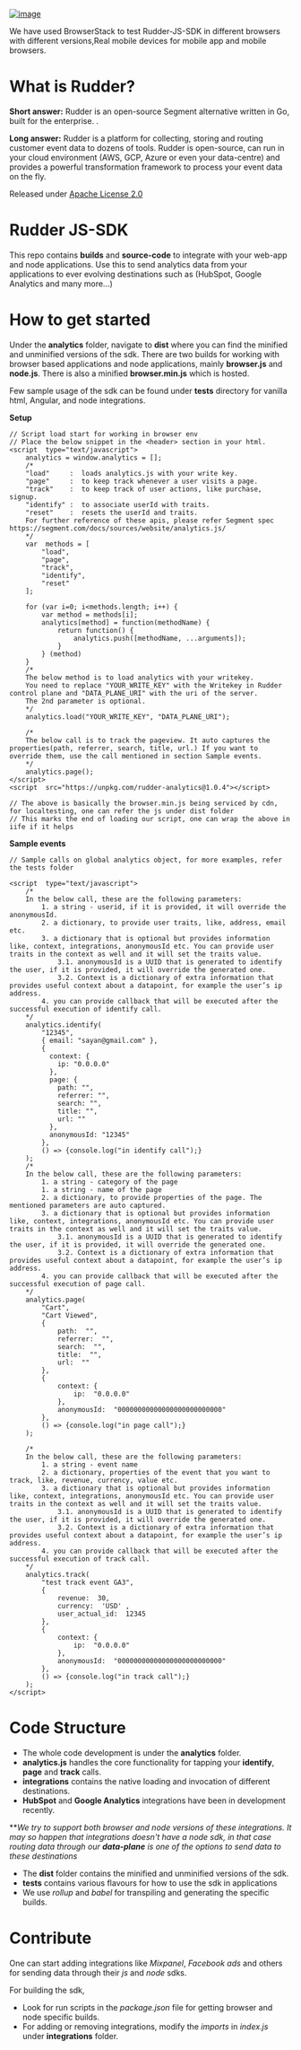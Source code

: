 <a href="https://www.browserstack.com"><img src="https://ci3.googleusercontent.com/proxy/fRtKCNzBZpi9ih7yLQjPyjk7A9PxqJSiy1dTNOrILhk96t0fWP7SRzPd4Hn5mtbbUBydy4zbFkokhaIAs_i98IYStoc64CUjt6bgJnR3J4lRKrZyT3L7N-M7sWO8eXnpWNTQr0cn6CaZ_euFxzzQ1937Zoef_Y7tJuEN_45xzBCoxzu_418PSbZIAY9XSJDQkI_gkqiGN0G9DXpjg89Hgp7Qg3A8CwK0nw6Tv7LudmtFxNmZffIeus-Av_QQZNdumU4I0mOtrSA7z-xrPtmxlGowDkVKIMkxVk_keFoSPFUUcx8ZrHf9I7YBZB1VQUQaovzwCMfckYgNc8dejLIoUx6f_zhSdOzgFNM=s0-d-e1-ft#https://attachment.freshdesk.com/inline/attachment?token=eyJ0eXAiOiJKV1QiLCJhbGciOiJIUzI1NiJ9.eyJpZCI6NDgwMTI3MDkyMjUsImRvbWFpbiI6ImJyb3dzZXJzdGFja2hlbHAuZnJlc2hkZXNrLmNvbSIsImFjY291bnRfaWQiOjExOTkzNjV9.C2upqj448UbAjOSoYmKEHiJ016DthbCU5XIEd-4jFJY" alt="image" title="image"></a>

We have used BrowserStack to test Rudder-JS-SDK in different browsers with different versions,Real mobile devices for mobile app and mobile browsers.

# What is Rudder?

**Short answer:** 
Rudder is an open-source Segment alternative written in Go, built for the enterprise. .

**Long answer:** 
Rudder is a platform for collecting, storing and routing customer event data to dozens of tools. Rudder is open-source, can run in your cloud environment (AWS, GCP, Azure or even your data-centre) and provides a powerful transformation framework to process your event data on the fly.

Released under [Apache License 2.0](https://www.apache.org/licenses/LICENSE-2.0)


# Rudder JS-SDK

This repo contains **builds** and **source-code** to integrate with your web-app and node applications. Use this to send analytics data from your applications to ever evolving destinations such as (HubSpot, Google Analytics and many more...)


# How to get started

Under the **analytics** folder, navigate to **dist** where you can find the minified and unminified versions of the sdk. There are two builds for working with browser based applications and node applications, mainly **browser.js** and **node.js**. There is also a minified **browser.min.js** which is hosted.

Few sample usage of the sdk can be found under **tests** directory for vanilla html, Angular, and node integrations.

**Setup**
```
// Script load start for working in browser env
// Place the below snippet in the <header> section in your html.
<script  type="text/javascript">
	analytics = window.analytics = [];
	/*
	"load"     :  loads analytics.js with your write key.
	"page"     :  to keep track whenever a user visits a page.
	"track"    :  to keep track of user actions, like purchase, signup.
	"identify" :  to associate userId with traits.
	"reset"    :  resets the userId and traits.
	For further reference of these apis, please refer Segment spec https://segment.com/docs/sources/website/analytics.js/
	*/
	var  methods = [
		"load",
		"page",
		"track",
		"identify",
		"reset"
	];

	for (var i=0; i<methods.length; i++) {
		var method = methods[i];
		analytics[method] = function(methodName) {
			return function() {
				analytics.push([methodName, ...arguments]);
			}
		} (method)
	}
	/*
	The below method is to load analytics with your writekey.
	You need to replace "YOUR_WRITE_KEY" with the Writekey in Rudder control plane and "DATA_PLANE_URI" with the uri of the server. 
	The 2nd parameter is optional.
	*/
	analytics.load("YOUR_WRITE_KEY", "DATA_PLANE_URI");

	/*
	The below call is to track the pageview. It auto captures the properties(path, referrer, search, title, url.) If you want to override them, use the call mentioned in section Sample events.
	*/
	analytics.page();
</script>
<script  src="https://unpkg.com/rudder-analytics@1.0.4"></script>

// The above is basically the browser.min.js being serviced by cdn, for localtesting, one can refer the js under dist folder
// This marks the end of loading our script, one can wrap the above in iife if it helps
```
**Sample events**
```
// Sample calls on global analytics object, for more examples, refer the tests folder

<script  type="text/javascript">
	/*
	In the below call, these are the following parameters:
		1. a string - userid, if it is provided, it will override the anonymousId.
		2. a dictionary, to provide user traits, like, address, email etc.
		3. a dictionary that is optional but provides information like, context, integrations, anonymousId etc. You can provide user traits in the context as well and it will set the traits value. 
			3.1. anonymousId is a UUID that is generated to identify the user, if it is provided, it will override the generated one.
			3.2. Context is a dictionary of extra information that provides useful context about a datapoint, for example the user’s ip address.
		4. you can provide callback that will be executed after the successful execution of identify call.
	*/
	analytics.identify(
        "12345",
        { email: "sayan@gmail.com" },
        {
          context: {
            ip: "0.0.0.0"
          },
          page: {
            path: "",
            referrer: "",
            search: "",
            title: "",
            url: ""
          },
          anonymousId: "12345" 
        },
		() => {console.log("in identify call");}
    );
	/*
	In the below call, these are the following parameters:
		1. a string - category of the page
		1. a string - name of the page
		2. a dictionary, to provide properties of the page. The mentioned parameters are auto captured.
		3. a dictionary that is optional but provides information like, context, integrations, anonymousId etc. You can provide user traits in the context as well and it will set the traits value. 
			3.1. anonymousId is a UUID that is generated to identify the user, if it is provided, it will override the generated one.
			3.2. Context is a dictionary of extra information that provides useful context about a datapoint, for example the user’s ip address.
		4. you can provide callback that will be executed after the successful execution of page call.
	*/
	analytics.page(
		"Cart",
		"Cart Viewed",
		{
			path:  "",
			referrer:  "",
			search:  "",
			title:  "",
			url:  ""
		},
		{
			context: {
				ip:  "0.0.0.0"
			},
			anonymousId:  "00000000000000000000000000"
		}, 
		() => {console.log("in page call");}
	);

	/*
	In the below call, these are the following parameters:
		1. a string - event name 
		2. a dictionary, properties of the event that you want to track, like, revenue, currency, value etc.
		3. a dictionary that is optional but provides information like, context, integrations, anonymousId etc. You can provide user traits in the context as well and it will set the traits value. 
			3.1. anonymousId is a UUID that is generated to identify the user, if it is provided, it will override the generated one.
			3.2. Context is a dictionary of extra information that provides useful context about a datapoint, for example the user’s ip address.
		4. you can provide callback that will be executed after the successful execution of track call.
	*/
	analytics.track(
		"test track event GA3",
		{
			revenue:  30,
			currency:  'USD' ,
			user_actual_id:  12345
		},
		{
			context: {
				ip:  "0.0.0.0"
			},
			anonymousId:  "00000000000000000000000000"
		}, 
		() => {console.log("in track call");}
	);
</script>
```


# Code Structure

- The whole code development is under the **analytics** folder.
-  **analytics.js** handles the core functionality for tapping your **identify**, **page** and **track** calls.
-  **integrations** contains the native loading and invocation of different destinations.
-  **HubSpot** and **Google Analytics** integrations have been in development recently.

***We try to support both browser and node versions of these integrations. It may so happen that integrations doesn't have a node sdk, in that case routing data through our **data-plane** is one of the options to send data to these destinations*

- The **dist** folder contains the minified and unminified versions of the sdk.
-  **tests** contains various flavours for how to use the sdk in applications
- We use *rollup* and *babel* for transpiling and generating the specific builds.


# Contribute

One can start adding integrations like *Mixpanel*, *Facebook ads* and others for sending data through their *js* and *node* sdks.

For building the sdk,
- Look for run scripts in the *package.json* file for getting browser and node specific builds.
- For adding or removing integrations, modify the *imports* in *index.js* under **integrations** folder.
